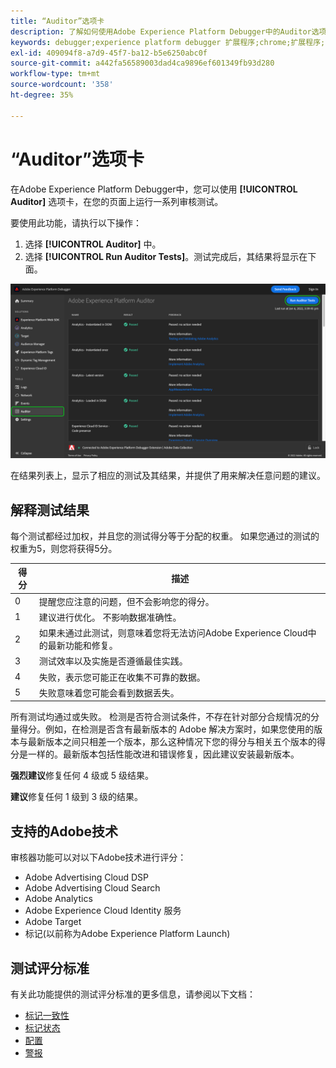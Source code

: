 ```yaml
---
title: “Auditor”选项卡
description: 了解如何使用Adobe Experience Platform Debugger中的Auditor选项卡来测试Adobe Experience Cloud实施。
keywords: debugger;experience platform debugger 扩展程序;chrome;扩展程序;审计员;dtm;target
exl-id: 409094f8-a7d9-45f7-ba12-b5e6250abc0f
source-git-commit: a442fa56589003dad4ca9896ef601349fb93d280
workflow-type: tm+mt
source-wordcount: '358'
ht-degree: 35%

---
```


# “Auditor”选项卡

在Adobe Experience Platform Debugger中，您可以使用 **[!UICONTROL Auditor]** 选项卡，在您的页面上运行一系列审核测试。

要使用此功能，请执行以下操作：

1. 选择 **[!UICONTROL Auditor]** 中。
1. 选择 **[!UICONTROL Run Auditor Tests]**。测试完成后，其结果将显示在下面。

![Auditor选项卡上测试结果的屏幕截图](../assets/auditor-results.png)

在结果列表上，显示了相应的测试及其结果，并提供了用来解决任意问题的建议。

## 解释测试结果

每个测试都经过加权，并且您的测试得分等于分配的权重。 如果您通过的测试的权重为5，则您将获得5分。

| 得分 | 描述 |
| --- | --- |
| 0 | 提醒您应注意的问题，但不会影响您的得分。 |
| 1 | 建议进行优化。 不影响数据准确性。 |
| 2 | 如果未通过此测试，则意味着您将无法访问Adobe Experience Cloud中的最新功能和修复。 |
| 3 | 测试效率以及实施是否遵循最佳实践。 |
| 4 | 失败，表示您可能正在收集不可靠的数据。 |
| 5 | 失败意味着您可能会看到数据丢失。 |

所有测试均通过或失败。 检测是否符合测试条件，不存在针对部分合规情况的分量得分。例如，在检测是否含有最新版本的 Adobe 解决方案时，如果您使用的版本与最新版本之间只相差一个版本，那么这种情况下您的得分与相关五个版本的得分是一样的。最新版本包括性能改进和错误修复，因此建议安装最新版本。

**强烈建议**&#x200B;修复任何 4 级或 5 级结果。

**建议**&#x200B;修复任何 1 级到 3 级的结果。

## 支持的Adobe技术

审核器功能可以对以下Adobe技术进行评分：

* Adobe Advertising Cloud DSP
* Adobe Advertising Cloud Search
* Adobe Analytics
* Adobe Experience Cloud Identity 服务
* Adobe Target
* 标记(以前称为Adobe Experience Platform Launch)

## 测试评分标准

有关此功能提供的测试评分标准的更多信息，请参阅以下文档：

* [标记一致性](./tag-consistency.md)
* [标记状态](./tag-presence.md)
* [配置](./configuration.md)
* [警报](./alerts.md)
